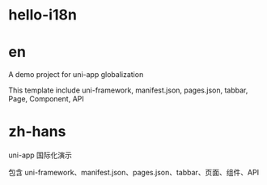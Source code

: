 # hello-i18n

# en

A demo project for uni-app globalization

This template include uni-framework, manifest.json, pages.json, tabbar, Page, Component, API


# zh-hans

uni-app 国际化演示

包含 uni-framework、manifest.json、pages.json、tabbar、页面、组件、API

